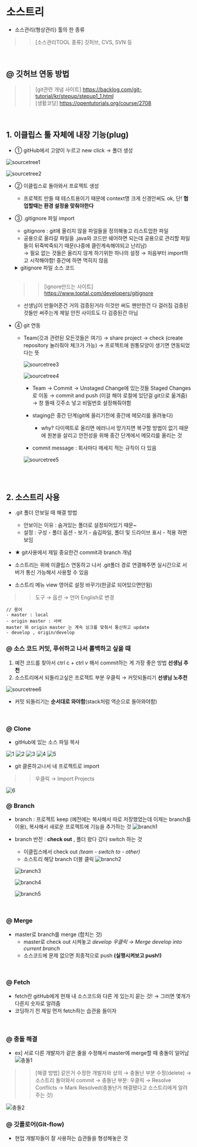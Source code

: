 # 소스트리
- 소스관리(형상관리) 툴의 한 종류 
>> [소스관리TOOL 종류] 깃허브, CVS, SVN 등

<br>

## @ 깃허브 연동 방법
>>[git관련 개념 사이트] https://backlog.com/git-tutorial/kr/stepup/stepup1_1.html
<br> [생활코딩] https://opentutorials.org/course/2708

<br>

## 1. 이클립스 툴 자체에 내장 기능(plug)
- ① gitHub에서 고양이 누르고 new click → 폴더 생성

![sourcetree1](https://user-images.githubusercontent.com/74290204/108954254-e055b600-76af-11eb-9ed0-cd3328b61740.PNG)

![sourcetree2](https://user-images.githubusercontent.com/74290204/108954258-e0ee4c80-76af-11eb-96ef-ad4889d09c17.PNG)

- ② 이클립스로 돌아와서 프로젝트 생성
    - 프로젝트 만들 때 테스트용이기 때문에 context명 크게 신경안써도 ok, 단! **협업할때는 환경 설정을 맞춰야한다** 


- ③ .gitignore 파일 import
    - gitignore : git에 올리지 않을 파일들을 정의해놓고 리스트업한 파일
    + 공용으로 올라갈 파일을 .java와 코드만 쉐어하면 되는데 공용으로 관리할 파일들이 뒤죽박죽되기 때문(나중에 클린계속해야되고 난리남) <br> →  필요 없는 것들은 올리지 않게 하기위한 하나의 설정 → 처음부터 import하고 시작해야함! 중간에 하면 먹히지 않음

    <details><summary> gitignore 파일 소스 코드</summary> 
        
        ```
        # Created by https://www.gitignore.io/api/java,macos,windows,eclipse
        # Edit at https://www.gitignore.io/?templates=java,macos,windows,eclipse

        ### Eclipse ###
        .metadata
        bin/
        tmp/
        *.tmp
        *.bak
        *.swp
        *~.nib
        local.properties
        .settings/
        .loadpath
        .recommenders

        # External tool builders
        .externalToolBuilders/

        # Locally stored "Eclipse launch configurations"
        *.launch

        # PyDev specific (Python IDE for Eclipse)
        *.pydevproject

        # CDT-specific (C/C++ Development Tooling)
        .cproject

        # CDT- autotools
        .autotools

        # Java annotation processor (APT)
        .factorypath

        # PDT-specific (PHP Development Tools)
        .buildpath

        # sbteclipse plugin
        .target

        # Tern plugin
        .tern-project

        # TeXlipse plugin
        .texlipse

        # STS (Spring Tool Suite)
        .springBeans

        # Code Recommenders
        .recommenders/

        # Annotation Processing
        .apt_generated/

        # Scala IDE specific (Scala & Java development for Eclipse)
        .cache-main
        .scala_dependencies
        .worksheet

        ### Eclipse Patch ###
        # Eclipse Core
        .project

        # JDT-specific (Eclipse Java Development Tools)
        .classpath

        # Annotation Processing
        .apt_generated

        .sts4-cache/

        ### Java ###
        # Compiled class file
        *.class

        # Log file
        *.log

        # BlueJ files
        *.ctxt

        # Mobile Tools for Java (J2ME)
        .mtj.tmp/

        # Package Files #
        *.jar
        *.war
        *.nar
        *.ear
        *.zip
        *.tar.gz
        *.rar

        # virtual machine crash logs, see http://www.java.com/en/download/help/error_hotspot.xml
        hs_err_pid*

        ### macOS ###
        # General
        .DS_Store
        .AppleDouble
        .LSOverride

        # Icon must end with two \r
        Icon

        # Thumbnails
        ._*

        # Files that might appear in the root of a volume
        .DocumentRevisions-V100
        .fseventsd
        .Spotlight-V100
        .TemporaryItems
        .Trashes
        .VolumeIcon.icns
        .com.apple.timemachine.donotpresent

        # Directories potentially created on remote AFP share
        .AppleDB
        .AppleDesktop
        Network Trash Folder
        Temporary Items
        .apdisk

        ### Windows ###
        # Windows thumbnail cache files
        Thumbs.db
        Thumbs.db:encryptable
        ehthumbs.db
        ehthumbs_vista.db

        # Dump file
        *.stackdump

        # Folder config file
        [Dd]esktop.ini

        # Recycle Bin used on file shares
        $RECYCLE.BIN/

        # Windows Installer files
        *.cab
        *.msi
        *.msix
        *.msm
        *.msp

        # Windows shortcuts
        *.lnk

        # End of https://www.gitignore.io/api/java,macos,windows,eclipse

        .metadata/ 
        Servers/ 
        *.class 
        *.classpath 
        /target/ 
        /bin/
        /.settings/
        ```
    </details>

    <br>

    >> [ignore만드는 사이트] https://www.toptal.com/developers/gitignore 

    - 선생님이 만들어준건 거의 검증된거라 이것만 써도 왠만한건 다 걸러짐 검증된것들만 써주는게 제일 안전 사이트도 다 검증된건 아님


- ④ git 연동
    - Team(깃과 관련된 모든것들은 여기) → share project → check (create repository 눌러줘야 체크가 가능)  → 프로젝트에 원통모양이 생기면 연동되었다는 뜻 

        ![sourcetree3](https://user-images.githubusercontent.com/74290204/108958543-77be0780-76b6-11eb-85e9-3945ad410070.PNG)

        ![sourcetree4](https://user-images.githubusercontent.com/74290204/108958529-75f44400-76b6-11eb-9abd-6daa0938d9e8.PNG)

        - Team  → Commit → Unstaged Change에 있는것들 Staged Changes로 이동 → commit and push (이걸 해야 로컬에 있던걸 git으로 옮겨줌) → 창 뜰때 깃주소 넣고 비밀번호 설정해줘야함

        - staging은 중간 단계(git에 올리기전에 중간에 메모리를 올려놓다)
            - why? 다이렉트로 올리면 에러나서 망가지면 복구할 방법이 없기 때문에 원본을 살리고 안전성을 위해 중간 단계에서 메모리를 올리는 것 

        - commit message : 회사마다 메세지 적는 규칙이 다 있음 

        ![sourcetree5](https://user-images.githubusercontent.com/74290204/108958533-77257100-76b6-11eb-9530-cbde1ee15858.PNG)


<br><br>

## 2. 소스트리 사용 
- .git 폴더 안보일 때 해결 방법
    - 안보이는 이유 : 숨겨있는 폴더로 설정되어있기 때문~
    - 설정 : 구성 - 폴더 옵션 - 보기 - 숨김파일, 폴더 및 드라이브 표시 - 적용 하면 보임

- ★ git사용에서 제일 중요한건 commit과 branch 개념
- 소스트리는 위에 이클립스 연동하고 나서 .git폴더 경로 연결해주면 실시간으로 서버가 통신 가능해서 사용할 수 있음
- 소스트리 메뉴 view 영어로 설정 바꾸기(한글로 되어있으면안됨)
>>도구 → 옵션 → 언어 English로 변경 

```
// 용어
- master : local 
- origin master : 서버 
master 와 origin master 는 계속 싱크를 맞춰서 통신하고 update
- develop , origin/develop
```

### @ 소스 코드 커밋, 푸쉬하고 나서 롤백하고 싶을 때 
1. 예전 코드를 찾아서 ctrl c + ctrl v 해서 commit하는 게 가장 좋은 방법 **선생님 추천**
2. 소스트리에서 되돌리고싶은 프로젝트 부분 우클릭 → 커밋되돌리기 **선생님 노추천**

![sourcetree6](https://user-images.githubusercontent.com/74290204/108959985-8d343100-76b8-11eb-9293-0660c5133128.PNG)

- 커밋 되돌리기는 **순서대로 와야함**(stack처럼 역순으로 돌아와야함)
<br>

### @ Clone 
- gitHub에 있는 소스 파일 복사

![1](https://user-images.githubusercontent.com/74290204/109087833-93c2b700-7751-11eb-9d91-0a6fbec7165c.PNG)
![2](https://user-images.githubusercontent.com/74290204/109087835-94f3e400-7751-11eb-9ebb-977a7276304d.PNG)
![3](https://user-images.githubusercontent.com/74290204/109087837-94f3e400-7751-11eb-89db-61548ee6354e.PNG)
![4](https://user-images.githubusercontent.com/74290204/109087839-958c7a80-7751-11eb-81da-d2309095d4a4.PNG)
![5](https://user-images.githubusercontent.com/74290204/109087847-97563e00-7751-11eb-91ae-120119275cd8.PNG)

- git 클론하고나서 내 프로젝트로 import
>> 우클릭 → Import Projects

![6](https://user-images.githubusercontent.com/74290204/109087849-97eed480-7751-11eb-8992-58ba7bb54696.PNG)
<br>

### @ Branch
- branch : 프로젝트 keep (예전에는 복사해서 따로 저장했었는데 이제는 branch를 이용), 복사해서 새로운 프로젝트에 기능을 추가하는 것
![branch1](https://user-images.githubusercontent.com/74290204/109093744-33854280-775c-11eb-8b04-31f8b8a96806.PNG)

- branch 반전 : **check out** , 폴더 왔다 갔다 switch 하는 것 
 	- 이클립스에서 check out *(team - switch to - other)*
	- 소스트리 해당 branch 더블 클릭 
	![branch2](https://user-images.githubusercontent.com/74290204/109093475-c1acf900-775b-11eb-9de9-ab223b6a17b3.PNG)

    ![branch3](https://user-images.githubusercontent.com/74290204/109093686-1f414580-775c-11eb-9675-af1df633552e.PNG)

    ![branch4](https://user-images.githubusercontent.com/74290204/109093690-20727280-775c-11eb-8741-fce22eecfbcb.PNG)

    ![branch5](https://user-images.githubusercontent.com/74290204/109093692-210b0900-775c-11eb-92a2-ff45acf92e98.PNG)
<br>

### @ Merge
- master로 branch를 merge (합치는 것)
    - master로 check out 시켜놓고 *develop 우클릭 → Merge develop into current branch*
    - 소스코드에 문제 없으면 최종적으로 push **(실행시켜보고 push!)**
<br>

### @ Fetch 
- fetch란 gitHub에게 현재 내 소스코드와 다른 게 있는지 묻는 것! → 그러면 몇개가 다른지 숫자로 알려줌
- 코딩하기 전 제일 먼저 fetch하는 습관을 들이자
<br>

### @ 충돌 해결 
- ex] 서로 다른 개발자가 같은 줄을 수정해서 master에 merge할 때 충돌이 일어남 
![충돌1](https://user-images.githubusercontent.com/74290204/109109485-c16f2680-7778-11eb-91d6-aab998bb15bd.PNG)

>> [해결 방법] 같은거 수정한 개발자와 상의 → 충돌난 부분 수정(delete) → 소스트리 돌아와서 commit → 충돌난 부분: 우클릭 → Resolve Conflicts → Mark Resolved(충돌난거 해결됐다고 소스트리에게 알려주는 것)

![충돌2](https://user-images.githubusercontent.com/74290204/109109489-c2a05380-7778-11eb-9c30-4bbb99f31a0d.PNG)
<br> 

### @ 깃플로어(Git-flow)
- 현업 개발자들이 잘 사용하는 습관들을 형성해놓은 것
